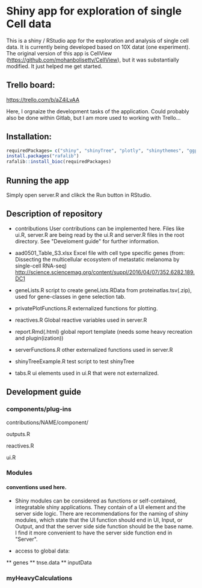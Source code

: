 # Shiny app for exploration of single Cell data

This is a shiny / RStudio app for the exploration and analysis of single cell data. It is currently being developed based on 10X datat (one experiment).
The original version of this app is CellView (https://github.com/mohanbolisetty/CellView), but it was substantially modified. It just helped me get started.

## Trello board:

 https://trello.com/b/aZ4iLvAA
 
 Here, I orgnaize the development tasks of the application. Could probably also be done within Gitlab, but I am more used to working with Trello...
 
## Installation:

```R
requiredPackages= c("shiny", "shinyTree", "plotly", "shinythemes", "ggplot2", "DT", "pheatmap", "threejs", "sm", "RColorBrewer", "mclust", "reshape", "cellrangerRkit", "SCORPIUS", "knitr", "kableExtra", "shinyWidgets", "scater")
install.packages("rafalib")
rafalib::install_bioc(requiredPackages)
```

## Running the app

Simply open server.R and clikck the Run button in RStudio.

## Description of repository

* contributions
  User contributions can be implemented here. Files like ui.R, server.R are being read by the ui.R and server.R files in the root directory. See "Develoment guide" for further information.
  
* aad0501_Table_S3.xlsx
  Excel file with cell type specific genes (from: Dissecting the multicellular ecosystem of metastatic melanoma by single-cell RNA-seq)
  http://science.sciencemag.org/content/suppl/2016/04/07/352.6282.189.DC1
  
* geneLists.R
  script to create geneLists.RData from proteinatlas.tsv(.zip), used for gene-classes in gene selection tab.
  
* privatePlotFunctions.R
  externalized functions for plotting.

* reactives.R
  Global reactive variables used in server.R
  
* report.Rmd(.html)
  global report template (needs some heavy recreation and plugin(ization))
  
* serverFunctions.R
  other externalized functions used in server.R
  
* shinyTreeExample.R 
  test script to test shinyTree
  
* tabs.R
  ui elements used in ui.R that were not externalized.


## Development guide

### components/plug-ins

contributions/NAME/component/

outputs.R

reactives.R

ui.R


### Modules

#### conventions used here.

* Shiny modules can be considered as functions or self-contained, integratable shiny applications. They contain of a UI element and the server side logic. There are recommendations for the naming of shiny modules, which state that the UI function should end in UI, Input, or Output, and that the server side side function should be the base name. I find it more convenient to have the server side function end in "Server".

* access to global data:

** genes
** tnse.data
** inputData


### myHeavyCalculations

